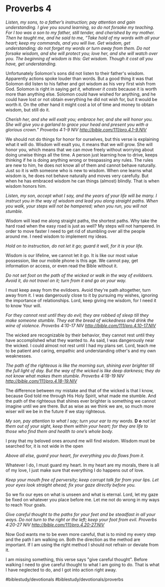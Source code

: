 # Proverbs 4
*Listen, my sons, to a father’s instruction; pay attention and gain understanding.*
*I give you sound learning, so do not forsake my teaching.*
*For I too was a son to my father, still tender, and cherished by my mother.*
*Then he taught me, and he said to me, “Take hold of my words with all your heart; keep my commands, and you will live.*
*Get wisdom, get understanding; do not forget my words or turn away from them.*
*Do not forsake wisdom, and she will protect you; love her, and she will watch over you.*
*The beginning of wisdom is this: Get wisdom. Though it cost all you have, get understanding.*

Unfortunately Solomon's sons did not listen to their father's wisdom. Apparently actions spoke louder than words. But a good thing it was that Solomon did listen to his father and got wisdom as his very first wish from God.
Solomon is right in saying *get it, whatever it costs* because it is worth more than anything else. Solomon could have wished for anything, and he could have lost or not obtain everything he did not wish for, but it would be worth it. 
On the other hand it might cost a lot of time and money to obtain wisdom, but still do it.

*Cherish her, and she will exalt you; embrace her, and she will honor you.*
*She will give you a garland to grace your head and present you with a glorious crown.”*
*Proverbs 4:1-9 NIV*
*http://bible.com/111/pro.4.1-9.NIV*

We should not do things for honor for ourselves, but this verse is explaining what it will do. Wisdom will exalt you, it means that we will grow. She will honor you, which means that we can move freely without worrying about doing unwise things all the time.
A person just learning how to drive, keeps thinking if he is doing anything wrong or trespassing any rules. The rules are new to him, he does not know all of them and cannot behave naturally.
Just so it is with someone who is new to wisdom. When one learns what wisdom is, he does not behave naturally and moves very carefully. But when he has embraced wisdom he can things (almost) blindly. That is when wisdom honors him.

*Listen, my son, accept what I say, and the years of your life will be many.*
*I instruct you in the way of wisdom and lead you along straight paths.*
*When you walk, your steps will not be hampered; when you run, you will not stumble.*

Wisdom will lead me along straight paths, the shortest paths. Why take the hard road when the easy road is just as well?
My steps will not hampered. In order to move faster I need to get rid of stumbling over all the people around me. I need wisdom to implement my ideas.

*Hold on to instruction, do not let it go; guard it well, for it is your life.*

Wisdom is our lifeline, we cannot let it go. It is like our most value possession, like our mobile phone is this age. We cannot pay, get information or access, or even read the Bible without it.

*Do not set foot on the path of the wicked or walk in the way of evildoers.*
*Avoid it, do not travel on it; turn from it and go on your way.*

I must keep away from the evildoers. Avoid they're path altogether, turn away from it. I was dangerously close to it by pursuing my wishes, ignoring the importance of relationships.
Lord, keep giving me wisdom, for I need it to know Your will.
  
*For they cannot rest until they do evil; they are robbed of sleep till they make someone stumble.*
*They eat the bread of wickedness and drink the wine of violence.*
*Proverbs 4:10-17 NIV*
*http://bible.com/111/pro.4.10-17.NIV*

The wicked are recognizable by their behavior, they cannot rest until they have accomplished what they wanted to. As said, I was dangerously near the wicked. I could almost not rest until I had my plans set.
Lord, teach me to be patient and caring, empathic and understanding other's and my own weaknesses.

*The path of the righteous is like the morning sun, shining ever brighter till the full light of day. But the way of the wicked is like deep darkness; they do not know what makes them stumble.*
*Proverbs 4:18-19 NIV*
*http://bible.com/111/pro.4.18-19.NIV*

The difference between my mistake and that of the wicked is that I know, because God told me through His Holy Spirit, what made me stumble.
And the path of the righteous that shines ever brighter is something we cannot imagine until we are there. But as wise as we think we are, so much more wiser will we be in the future if we stay righteous.

*My son, pay attention to what I say; turn your ear to my words.*
**D** **o** *not let them out of your sight, keep them within your heart;*
*for they are life to those who find them and health to one’s whole body.*

I pray that my beloved ones around me will find wisdom. Wisdom must be searched for, it is not wide in the open

*Above all else, guard your heart, for everything you do flows from it.*

Whatever I do, I must guard my heart. In my heart are my morals, there is all of my love, I just make sure that everything I do happens out of love.

*Keep your mouth free of perversity; keep corrupt talk far from your lips.*
*Let your eyes look straight ahead; fix your gaze directly before you.*

So we fix our eyes on what is unseen and what is eternal. Lord, let my gaze be fixed on whatever you place before me. Let me not do wrong in my ways to reach Your goals.

*Give careful thought to the paths for your feet and be steadfast in all your ways.*
*Do not turn to the right or the left; keep your foot from evil.*
*Proverbs 4:20-27 NIV*
*http://bible.com/111/pro.4.20-27.NIV*

Now God wants me to be even more careful, that is to mind my every step and the path I am walking on. Both the direction as the method are important.
If I am using the right method I should not refrain or deviate from it.

I am missing something, this verse says "give careful thought". Before walking I need to give careful thought to what I am going to do. That is what I have neglected to do, and I got into action right away.

#biblestudy/devotionals #biblestudy/devotionals/proverbs